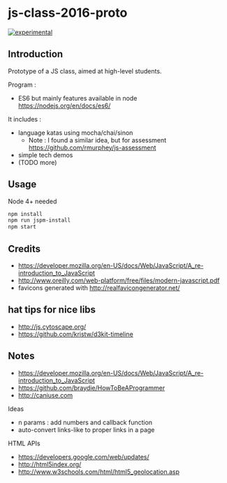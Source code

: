 # js-class-2016-proto

[![experimental](http://badges.github.io/stability-badges/dist/experimental.svg)](http://github.com/badges/stability-badges)

## Introduction
Prototype of a JS class, aimed at high-level students.

Program :
* ES6 but mainly features available in node https://nodejs.org/en/docs/es6/


It includes :
* language katas using mocha/chai/sinon
  * Note : I found a similar idea, but for assessment https://github.com/rmurphey/js-assessment
* simple tech demos
* (TODO more)


## Usage
Node 4+ needed

```bash
npm install
npm run jspm-install
npm start
```


## Credits
* https://developer.mozilla.org/en-US/docs/Web/JavaScript/A_re-introduction_to_JavaScript
* http://www.oreilly.com/web-platform/free/files/modern-javascript.pdf
* favicons generated with http://realfavicongenerator.net/


## hat tips for nice libs
* http://js.cytoscape.org/
* https://github.com/kristw/d3kit-timeline


## Notes
* https://developer.mozilla.org/en-US/docs/Web/JavaScript/A_re-introduction_to_JavaScript
* https://github.com/braydie/HowToBeAProgrammer
* http://caniuse.com

Ideas
* n params : add numbers and callback function
* auto-convert links-like to proper links in a page

HTML APIs
* https://developers.google.com/web/updates/
* http://html5index.org/
* http://www.w3schools.com/html/html5_geolocation.asp
